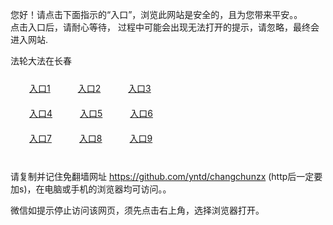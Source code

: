 您好！请点击下面指示的“入口”，浏览此网站是安全的，且为您带来平安。。 <br/>
点击入口后，请耐心等待， 过程中可能会出现无法打开的提示，请忽略，最终会进入网站. </br>

法轮大法在长春<br/>
<div style="padding:10px"><a style="margin:20px" target="_blank" href="https://d2lzlr8lvtxj3o.cloudfront.net/2Qpsp?cvnxwpqe" id="ccLink1" rel="nofollow">入口1</a> <a target="_blank" style="margin:20px" href="https://d3ugrlgqnqvi8i.cloudfront.net/2Qpsp?geyjg" id="ccLink2" rel="nofollow">入口2</a> <a style="margin:20px" target="_blank" href="https://d3hffaria1mvxw.cloudfront.net/2Qpsp?epibrgiz" id="ccLink3" rel="nofollow">入口3</a></div>

<div style="padding:10px" ><a style="margin:20px" target="_blank" href="https://d2lzlr8lvtxj3o.cloudfront.net/2Qpsp?cvnxwpqe" id="ccLink4" rel="nofollow">入口4</a> <a style="margin:20px" href="https://d3ugrlgqnqvi8i.cloudfront.net/2Qpsp?geyjg" target="_blank" id="ccLink5" rel="nofollow">入口5</a> <a style="margin:20px" href="https://d3hffaria1mvxw.cloudfront.net/2Qpsp?epibrgiz" target="_blank" id="ccLink6" rel="nofollow">入口6</a></div>

<div style="padding:10px"><a style="margin:20px" target="_blank" href="https://d2lzlr8lvtxj3o.cloudfront.net/2Qpsp?cvnxwpqe" id="ccLink7" rel="nofollow">入口7</a> <a style="margin:20px" href="https://d3ugrlgqnqvi8i.cloudfront.net/2Qpsp?geyjg" target="_blank" id="ccLink8" rel="nofollow">入口8</a> <a style="margin:20px" target="_blank" href="https://d3hffaria1mvxw.cloudfront.net/2Qpsp?epibrgiz" id="ccLink9" rel="nofollow">入口9</a></div>

<br/>



请复制并记住免翻墙网址 https://github.com/yntd/changchunzx (http后一定要加s)，在电脑或手机的浏览器均可访问。。<br/>

微信如提示停止访问该网页，须先点击右上角，选择浏览器打开。
